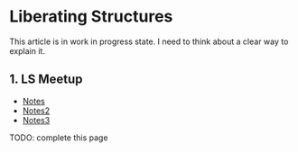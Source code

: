 <!-- numbers -->

# Liberating Structures
This article is in work in progress state. I need to think about a clear way to explain it.

## 1. LS Meetup
* [Notes](notes/)
* [Notes2](notes2/)
* [Notes3](notes3/)

TODO: complete this page
